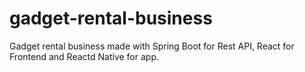# gadget-rental-business
Gadget rental business made with Spring Boot for Rest API, React for Frontend and Reactd Native for app.
